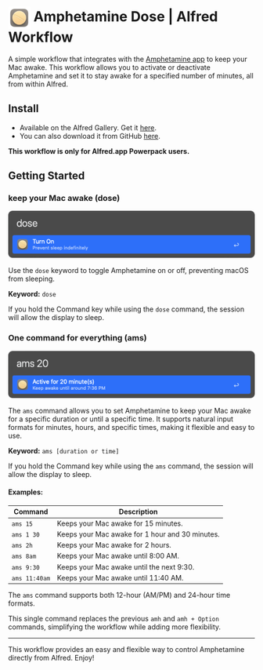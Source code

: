 # <img src="img/dose-logo.png" alt="Amphetamine Dose Alfred Workflow Icon" width="45" align="center"/> Amphetamine Dose | Alfred Workflow

A simple workflow that integrates with the [Amphetamine app](https://apps.apple.com/us/app/amphetamine/id937984704?mt=12) to keep your Mac awake. This workflow allows you to activate or deactivate Amphetamine and set it to stay awake for a specified number of minutes, all from within Alfred.

## Install

- Available on the Alfred Gallery. Get it [here](https://alfred.app/workflows/vanstrouble/amphetamine-dose/).
- You can also download it from GitHub [here](https://github.com/vanstrouble/dose-alfred-workflow/releases).

**This workflow is only for Alfred.app Powerpack users.**

## Getting Started

### keep your Mac awake (dose)

<img src="img/dose.png" alt="Alfred toggle Amphetamine image" width="550"/>

Use the `dose` keyword to toggle Amphetamine on or off, preventing macOS from sleeping.

**Keyword:** `dose`

If you hold the Command key while using the `dose` command, the session will allow the display to sleep.

### One command for everything (ams)

<img src="img/ams-pro.png" alt="Alfred set Amphetamine duration image" width="550"/>

The `ams` command allows you to set Amphetamine to keep your Mac awake for a specific duration or until a specific time. It supports natural input formats for minutes, hours, and specific times, making it flexible and easy to use.

**Keyword:** `ams [duration or time]`

If you hold the Command key while using the `ams` command, the session will allow the display to sleep.

#### Examples:

| Command    | Description                                    |
|------------|------------------------------------------------|
| `ams 15`   | Keeps your Mac awake for 15 minutes.           |
| `ams 1 30` | Keeps your Mac awake for 1 hour and 30 minutes.|
| `ams 2h`   | Keeps your Mac awake for 2 hours.              |
| `ams 8am`  | Keeps your Mac awake until 8:00 AM.            |
| `ams 9:30` | Keeps your Mac awake until the next 9:30.      |
| `ams 11:40am` | Keeps your Mac awake until 11:40 AM.        |

The `ams` command supports both 12-hour (AM/PM) and 24-hour time formats.

This single command replaces the previous `amh` and `amh + Option` commands, simplifying the workflow while adding more flexibility.

---

This workflow provides an easy and flexible way to control Amphetamine directly from Alfred. Enjoy!
